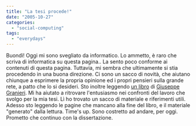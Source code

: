 ```yaml
---
title: "La tesi procede!"
date: "2005-10-27"
categories: 
  - "social-computing"
tags: 
  - "everydays"
---
```


Buondì! Oggi mi sono svegliato da informatico. Lo ammetto, è raro che scriva di informatica su questa pagina.. La sento poco conforme ai contenuti di questa pagina. Tuttavia, mi sembra che ultimamente si stia procedendo in una buona direzione. Ci sono un sacco di novità, che aiutano chiunque a esprimere la propria opinione ed i propri pensieri sulla grande rete, a patto che lo si desideri. Sto inoltre leggendo [un libro](http://www.bookcafe.net/blog/archivio.cfm?categoria=Blog%20Generation) di [Giuseppe Granieri](http://www.bookcafe.net/blog/). Mi ha aiutato a ritrovare l'entusiasmo nei confronti del lavoro che svolgo per la mia tesi. Lì ho trovato un sacco di materiale e riferimenti utili. Adesso sto leggendo le pagine che mancano alla fine del libro, e il materiale "generato" dalla lettura. Time's up. Sono costretto ad andare, per oggi. Prometto che continuo con la dissertazione.
